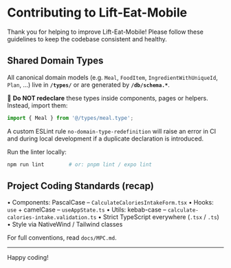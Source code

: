 # Contributing to Lift-Eat-Mobile

Thank you for helping to improve Lift-Eat-Mobile! Please follow these guidelines to keep the codebase consistent and healthy.

## Shared Domain Types

All canonical domain models (e.g. `Meal`, `FoodItem`, `IngredientWithUniqueId`, `Plan`, …) live in **`/types/`** or are generated by **`/db/schema.*`**.

🚫 **Do NOT redeclare** these types inside components, pages or helpers. Instead, import them:

```ts
import { Meal } from '@/types/meal.type';
```

A custom ESLint rule `no-domain-type-redefinition` will raise an error in CI and during local development if a duplicate declaration is introduced.

Run the linter locally:

```bash
npm run lint        # or: pnpm lint / expo lint
```

## Project Coding Standards (recap)

• Components: PascalCase – `CalculateCaloriesIntakeForm.tsx`
• Hooks: `use` + camelCase – `useAppState.ts`
• Utils: kebab-case – `calculate-calories-intake.validation.ts`
• Strict TypeScript everywhere (`.tsx` / `.ts`)
• Style via NativeWind / Tailwind classes

For full conventions, read `docs/MPC.md`.

---
Happy coding!

